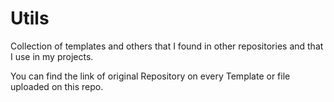 # Utils

Collection of templates and others that I found in other repositories and that I use in my projects.

You can find the link of original Repository on every Template or file uploaded on this repo. 
